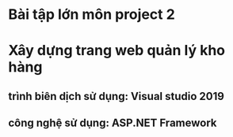 # Bài tập lớn môn project 2
# Xây dựng trang web quản lý kho hàng
## trình biên dịch sử dụng: Visual studio 2019
## công nghệ sử dụng: ASP.NET Framework
